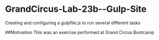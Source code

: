 # GrandCircus-Lab-23b--Gulp-Site
Creating and configuring a gulpfile.js to run several different tasks

##Motivation
This was an exercise performed at Grand Circus Bootcamp
